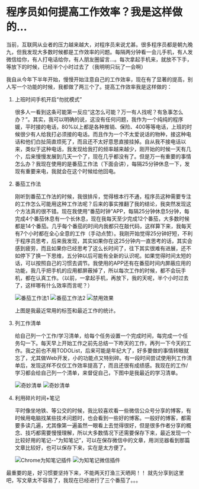 # 程序员如何提高工作效率？我是这样做的...

当前，互联网从业者的压力越来越大，对程序员来说尤甚。很多程序员都是朝九晚九，但我发现大多数时候都是工作效率的问题。每隔两分钟看一会儿手机，有人发微信给你，有人打电话给你，有人朋友圈留言...。每次拿起手机来，就放不下手，等放下的时候，已经半个小时过去了（我明明只玩了一会啊）

我自从今年下半年开始，慢慢开始注意自己的工作效率，现在有了显著的提高，别人写一个功能的时候，我都做了两三个了。提高工作效率我是这样做的：

1. 上班时间手机开启“勿扰模式”

    很多人一看到这条可能第一反应“这怎么可能？万一有人找呢？有急事怎么办？”。其实，我可以明确的说，这没有任何问题，我作为一个纯纯的程序媛，平时接的电话，80%以上都是各种推销、保险、400等等电话，上班的时候很少有人给我打必须接的电话。而且作为一个不太爱说话的物种，接这种电话和他们白扯简直烦死了，而且还不太好意思直接挂掉。自从我不接电话以来，类似于这种电话，我发现给我打的频率越来越少，刚开始的时候一天有几个，后来慢慢发展到几天一个了，现在几乎都没有了。但是万一有重要的事情怎么办？我现在使用的是番茄工作法（下面会讲），每隔25分钟休息一下，发现有重要来电，我就会在这个时候给他回电。
    
2. 番茄工作法
    
    刚听到番茄工作法的时候，我很排斥，觉得根本行不通，程序员这种需要专注的工作怎么可能用这种工作法呢？后来的事实推翻了我的结论，我突然发现这个方法真的很不错。现在我使用“番茄时钟”APP，每隔25分钟休息5分钟，每完成4个番茄休息有一个长休息，现在我每天至少完成12个番茄，大多数时候都是14个番茄。几乎每个番茄的时间内我都只在敲代码，这样算下来，我每天有7个小时都在全心全意的工作（手动点赞）。我刚开始觉得25分钟好短，不利于程序员思考，后来我发现，其实如果你在这25分钟内一直思考的话，其实会感到疲劳，而且如果你已经思考了这么长时间了，往下其实很难有进展，还不如停下了换一下思维，五分钟以后可能有全新的认识呢。如果觉得时间太短的话，可以按照自己的习惯去调节。我使用的APP还有在番茄时间内屏蔽应用的功能，我几乎把手机的应用都屏蔽掉了，所以每次工作的时候，都不会玩手机，都在认真工作。（以前，一拿起手机，再放下，我的天呢，半个小时过去了，这样哪有什么效率而言呢？）

    ![番茄工作法1](improveEffective/Screenshot_2016-10-24-17-43-54.png)
    ![番茄工作法2](improveEffective/Screenshot_2016-10-24-17-44-43.png)
    ![禁用效果](improveEffective/Screenshot_2016-10-24-17-51-42.png)

    上图是我最近常用的标签和最近工作的统计。

3. 列工作清单
    
    给自己列一个工作/学习清单，给每个任务设置一个完成时间，每完成一个任务勾一下。每天早上开始工作之前先总结一下昨天的工作，再列一下今天的工作。我之前也不用TODOList，后来可能是年纪大了，好多要做的事情转眼就忘了，尤其做Web开发，小的功能点又特别碎。有一段时间尝试使用列工作清单后，发现这样不仅仅工作效率提高了，而且还很有成绩感。我现在的工作/学习都会给自己列一个清单，来督促自己，下图中是我最近的学习清单。

    ![奇妙清单](improveEffective/Screenshot_2016-10-24-17-45-16.png)
    ![奇妙清单](improveEffective/Screenshot_2016-10-24-17-45-32.png)

4. 利用碎片时间+笔记
    
    平时像坐地铁、等公交的时候，我比较喜欢看一些微信公众号分享的博客，有时候用电脑找某些技术问题时，也会看到一些好的博客。一般好的博客，都需要多读几遍，尤其像第一遍虽然一眼看上去觉得很好，但是很多作者分享的概念、技巧都需要慢慢理解，所以大多数情况下还需要保存下来，最近发现一个比较好用的笔记--“为知笔记”，可以在保存微信中的文章，用浏览器看到那篇文章比较好，也可以保存下来，实在是太方便了。

    ![Chrome为知笔记插件](improveEffective/ChromeWeizhi.png)
    ![为知笔记微信插件](improveEffective/Screenshot_2016-10-24-18-21-58.png)
    
最重要的是，好习惯要坚持下来，不能两天打渔三天晒网！！
就先分享到这里吧，写文章太不容易了，我现在已经进行了三个番茄了。。。
